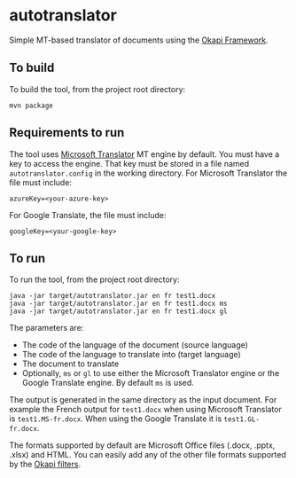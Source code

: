 # autotranslator
Simple MT-based translator of documents using the [Okapi Framework](https://okapiframework.org).

## To build
To build the tool, from the project root directory:

    mvn package

## Requirements to run
The tool uses [Microsoft Translator](https://www.microsoft.com/en-us/translator/) MT engine by default. You must have a key to access the engine. That key must be stored in a file named `autotranslator.config` in the working directory. For Microsoft Translator the file must include:

    azureKey=<your-azure-key>
	
For Google Translate, the file must include:

    googleKey=<your-google-key>

## To run
To run the tool, from the project root directory:

    java -jar target/autotranslator.jar en fr test1.docx
    java -jar target/autotranslator.jar en fr test1.docx ms
    java -jar target/autotranslator.jar en fr test1.docx gl

The parameters are:
- The code of the language of the document (source language)
- The code of the language to translate into (target language)
- The document to translate
- Optionally, `ms` or `gl` to use either the Microsoft Translator engine or the Google Translate engine. By default `ms` is used.

The output is generated in the same directory as the input document. For example the French output for `test1.docx` when using Microsoft Translator is `test1.MS-fr.docx`. When using the Google Translate it is `test1.GL-fr.docx`.

The formats supported by default are Microsoft Office files (.docx, .pptx, .xlsx) and HTML. You can easily add any of the other file formats supported by the [Okapi filters](https://okapiframework.org/wiki/index.php?title=Filters).
